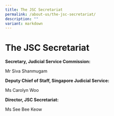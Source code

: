 ```yaml
---
title: The JSC Secretariat
permalink: /about-us/the-jsc-secretariat/
description: ""
variant: markdown
---
```

# The JSC Secretariat

**Secretary, Judicial Service Commission:**

Mr Siva Shanmugam


**Deputy Chief of Staff, Singapore Judicial Service:**

Ms Carolyn Woo

**Director, JSC Secretariat:**

Ms See Bee Keow